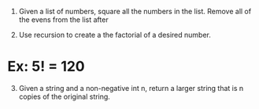 1) Given a list of numbers, square all the numbers in the list. Remove all of the evens from the list after

2) Use recursion to create a the factorial of a desired number.
# Ex: 5! = 120

3) Given a string and a non-negative int n, return a larger string that is n copies of the original string.